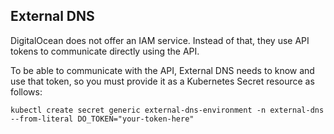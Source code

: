 ## External DNS

DigitalOcean does not offer an IAM service. Instead of that, they use API tokens to communicate directly using the API.

To be able to communicate with the API, External DNS needs to know and use that token, so you must provide it as a 
Kubernetes Secret resource as follows:

```console
kubectl create secret generic external-dns-environment -n external-dns --from-literal DO_TOKEN="your-token-here"
```
